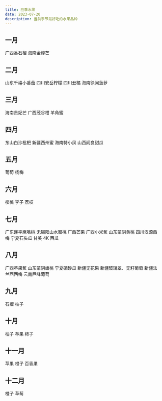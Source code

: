 ```yaml
---
title: 应季水果
date: 2023-07-20
description: 当前季节最好吃的水果品种
---
```


## 一月

广西番石榴
海南金煌芒

## 二月

山东千禧小番茄
四川安岳柠檬
四川丑橘
海南徐闻菠萝

## 三月

海南贵妃芒
广西茂谷柑
羊角蜜

## 四月

东山白沙枇杷
新疆西州蜜
海南特小凤
山西阎良甜瓜

## 五月

葡萄
杨梅

## 六月

樱桃
李子
荔枝

## 七月

广东连平鹰嘴桃
无锡阳山水蜜桃
广西芒果
广西小米蕉
山东蒙阴黄桃
四川汉源西梅
宁夏石头瓜
甘美 4K 西瓜

## 八月

广西苹果蕉
山东蒙阴蟠桃
宁夏硒砂瓜
新疆无花果
新疆玻璃翠、无籽葡萄
新疆法兰西西梅
云南巨峰葡萄

## 九月

石榴
柚子

## 十月

柚子
苹果
柿子

## 十一月

苹果
橙子
百香果

## 十二月

橙子
草莓
